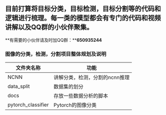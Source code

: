 ## 目前打算将目标分类，目标检测，目标分割等的代码和逻辑进行梳理。每一类的模型都会有专门的代码和视频讲解以及QQ群的小伙伴聚集。

**有需要的小伙伴请及时加QQ群：****650935244**

### 图像的分类，检测，分割项目整体规划及说明

|**文件夹名称**|**功能**|
|-|-|
|NCNN|讲解分类，检测，分割的ncnn推理|
|data_split|数据集的划分|
|docs|存放一些数据分析的脚本|
|pytorch_classifier|Pytorch的图像分类|




  

  

  

  

  
